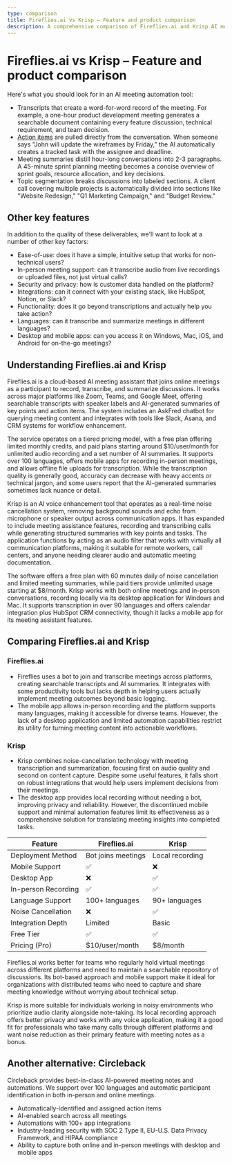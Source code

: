 ```yaml
---
type: comparison
title: Fireflies.ai vs Krisp – Feature and product comparison
description: A comprehensive comparison of Fireflies.ai and Krisp AI meeting automation tools, covering transcription quality, action item tracking, meeting summaries, and key features like ease-of-use, integrations, and pricing.
---
```


# Fireflies.ai vs Krisp – Feature and product comparison

Here's what you should look for in an AI meeting automation tool:  
* Transcripts that create a word-for-word record of the meeting. For example, a one-hour product development meeting generates a searchable document containing every feature discussion, technical requirement, and team decision.
* [Action items](/releases/add-action-items-to-meetings) are pulled directly from the conversation. When someone says "John will update the wireframes by Friday," the AI automatically creates a tracked task with the assignee and deadline.
* Meeting summaries distill hour-long conversations into 2-3 paragraphs. A 45-minute sprint planning meeting becomes a concise overview of sprint goals, resource allocation, and key decisions.
* Topic segmentation breaks discussions into labeled sections. A client call covering multiple projects is automatically divided into sections like "Website Redesign," "Q1 Marketing Campaign," and "Budget Review."

## Other key features
In addition to the quality of these deliverables, we'll want to look at a number of other key factors:
* Ease-of-use: does it have a simple, intuitive setup that works for non-technical users?
* In-person meeting support: can it transcribe audio from live recordings or uploaded files, not just virtual calls?
* Security and privacy: how is customer data handled on the platform?
* Integrations: can it connect with your existing stack, like HubSpot, Notion, or Slack?
* Functionality: does it go beyond transcriptions and actually help you take action?
* Languages: can it transcribe and summarize meetings in different languages?
* Desktop and mobile apps: can you access it on Windows, Mac, iOS, and Android for on-the-go meetings?

## Understanding Fireflies.ai and Krisp
Fireflies.ai is a cloud-based AI meeting assistant that joins online meetings as a participant to record, transcribe, and summarize discussions. It works across major platforms like Zoom, Teams, and Google Meet, offering searchable transcripts with speaker labels and AI-generated summaries of key points and action items. The system includes an AskFred chatbot for querying meeting content and integrates with tools like Slack, Asana, and CRM systems for workflow enhancement.

The service operates on a tiered pricing model, with a free plan offering limited monthly credits, and paid plans starting around $10/user/month for unlimited audio recording and a set number of AI summaries. It supports over 100 languages, offers mobile apps for recording in-person meetings, and allows offline file uploads for transcription. While the transcription quality is generally good, accuracy can decrease with heavy accents or technical jargon, and some users report that the AI-generated summaries sometimes lack nuance or detail.

Krisp is an AI voice enhancement tool that operates as a real-time noise cancellation system, removing background sounds and echo from microphone or speaker output across communication apps. It has expanded to include meeting assistance features, recording and transcribing calls while generating structured summaries with key points and tasks. The application functions by acting as an audio filter that works with virtually all communication platforms, making it suitable for remote workers, call centers, and anyone needing clearer audio and automatic meeting documentation.

The software offers a free plan with 60 minutes daily of noise cancellation and limited meeting summaries, while paid tiers provide unlimited usage starting at $8/month. Krisp works with both online meetings and in-person conversations, recording locally via its desktop application for Windows and Mac. It supports transcription in over 90 languages and offers calendar integration plus HubSpot CRM connectivity, though it lacks a mobile app for its meeting assistant features.

## Comparing Fireflies.ai and Krisp

### Fireflies.ai

* Fireflies uses a bot to join and transcribe meetings across platforms, creating searchable transcripts and AI summaries. It integrates with some productivity tools but lacks depth in helping users actually implement meeting outcomes beyond basic logging.
* The mobile app allows in-person recording and the platform supports many languages, making it accessible for diverse teams. However, the lack of a desktop application and limited automation capabilities restrict its utility for turning meeting content into actionable workflows.

### Krisp

* Krisp combines noise-cancellation technology with meeting transcription and summarization, focusing first on audio quality and second on content capture. Despite some useful features, it falls short on robust integrations that would help users implement decisions from their meetings.
* The desktop app provides local recording without needing a bot, improving privacy and reliability. However, the discontinued mobile support and minimal automation features limit its effectiveness as a comprehensive solution for translating meeting insights into completed tasks.

| Feature | Fireflies.ai | Krisp |
|---------|-------------|-------|
| Deployment Method | Bot joins meetings | Local recording |
| Mobile Support | ✅ | ❌ |
| Desktop App | ❌ | ✅ |
| In-person Recording | ✅ | ✅ |
| Language Support | 100+ languages | 90+ languages |
| Noise Cancellation | ❌ | ✅ |
| Integration Depth | Limited | Basic |
| Free Tier | ✅ | ✅ |
| Pricing (Pro) | $10/user/month | $8/month |

Fireflies.ai works better for teams who regularly hold virtual meetings across different platforms and need to maintain a searchable repository of discussions. Its bot-based approach and mobile support make it ideal for organizations with distributed teams who need to capture and share meeting knowledge without worrying about technical setup.

Krisp is more suitable for individuals working in noisy environments who prioritize audio clarity alongside note-taking. Its local recording approach offers better privacy and works with any voice application, making it a good fit for professionals who take many calls through different platforms and want noise reduction as their primary feature with meeting notes as a bonus.

## Another alternative: Circleback
Circleback provides best-in-class AI-powered meeting notes and automations. We support over 100 languages and automatic participant identification in both in-person and online meetings.
* Automatically-identified and assigned action items
* AI-enabled search across all meetings
* Automations with 100+ app integrations
* Industry-leading security with SOC 2 Type II, EU-U.S. Data Privacy Framework, and HIPAA compliance
* Ability to capture both online and in-person meetings with desktop and mobile apps